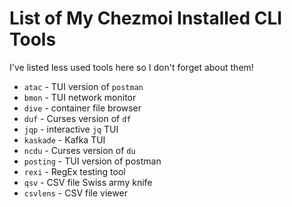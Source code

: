 # List of My Chezmoi Installed CLI Tools

I've listed less used tools here so I don't forget about them!

* `atac` - TUI version of `postman`
* `bmon` - TUI network monitor
* `dive` - container file browser
* `duf` - Curses version of `df`
* `jqp` - interactive `jq` TUI
* `kaskade` - Kafka TUI
* `ncdu` - Curses version of `du`
* `posting` - TUI version of postman
* `rexi` - RegEx testing tool
* `qsv` - CSV file Swiss army knife
* `csvlens` - CSV file viewer
